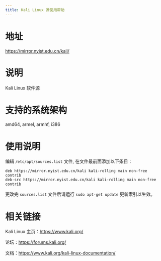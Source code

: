```yaml
---
title: Kali Linux 源使用帮助
---
```


地址
====

<https://mirror.nyist.edu.cn/kali/>

说明
====

Kali Linux 软件源

支持的系统架构
==============

amd64, armel, armhf, i386

使用说明
========

编辑 `/etc/apt/sources.list` 文件,
在文件最前面添加以下条目：

    deb https://mirror.nyist.edu.cn/kali kali-rolling main non-free contrib
    deb-src https://mirror.nyist.edu.cn/kali kali-rolling main non-free contrib

更改完 `sources.list` 文件后请运行
`sudo apt-get update` 更新索引以生效。

相关链接
========

Kali Linux 主页：<https://www.kali.org/>

论坛：<https://forums.kali.org/>

文档：<https://www.kali.org/kali-linux-documentation/>